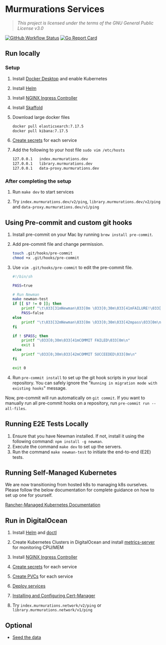 # Murmurations Services

> _This project is licensed under the terms of the GNU General Public License v3.0_

[![GitHub Workflow Status](https://img.shields.io/github/actions/workflow/status/MurmurationsNetwork/MurmurationsServices/main.yaml?branch=main&style=flat-square)](https://github.com/MurmurationsNetwork/MurmurationsServices/actions)
[![Go Report Card](https://goreportcard.com/badge/github.com/MurmurationsNetwork/MurmurationsServices?style=flat-square)](https://goreportcard.com/report/github.com/MurmurationsNetwork/MurmurationsServices)

## Run locally

### Setup

1. Install [Docker Desktop](https://www.docker.com/products/docker-desktop) and enable Kubernetes

2. Install [Helm](https://helm.sh/docs/intro/install/)

3. Install [NGINX Ingress Controller](docs/ingress-nginx)

4. Install [Skaffold](https://skaffold.dev/docs/install/)

5. Download large docker files

    ```sh
    docker pull elasticsearch:7.17.5
    docker pull kibana:7.17.5
    ```

6. [Create secrets](docs/secrets.md) for each service

7. Add the following to your host file `sudo vim /etc/hosts`

    ```sh
    127.0.0.1   index.murmurations.dev
    127.0.0.1   library.murmurations.dev
    127.0.0.1   data-proxy.murmurations.dev
    ```

### After completing the setup

1. Run `make dev` to start services

2. Try `index.murmurations.dev/v2/ping`, `library.murmurations.dev/v2/ping` and `data-proxy.murmurations.dev/v1/ping`

## Using Pre-commit and custom git hooks

1. Install pre-commit on your Mac by running `brew install pre-commit`.

2. Add pre-commit file and change permission.

    ```sh
    touch .git/hooks/pre-commit
    chmod +x .git/hooks/pre-commit
    ```

3. Use `vim .git/hooks/pre-commit` to edit the pre-commit file.

   ```sh
   #!/bin/sh

   PASS=true

   # Run Newman
   make newman-test
   if [[ $? != 0 ]]; then
       printf "\t\033[31mNewman\033[0m \033[0;30m\033[41mFAILURE!\033[0m\n"
       PASS=false
   else
       printf "\t\033[32mNewman\033[0m \033[0;30m\033[42mpass\033[0m\n"
   fi

   if ! $PASS; then
       printf "\033[0;30m\033[41mCOMMIT FAILED\033[0m\n"
       exit 1
   else
       printf "\033[0;30m\033[42mCOMMIT SUCCEEDED\033[0m\n"
   fi

   exit 0
   ```

4. Run `pre-commit install` to set up the git hook scripts in your local repository. You can safely ignore the "`Running in migration mode with existing hooks`" message.

Now, pre-commit will run automatically on `git commit`. If you want to manually run all pre-commit hooks on a repository, run `pre-commit run --all-files`.

## Running E2E Tests Locally

1. Ensure that you have Newman installed. If not, install it using the following command: `npm install -g newman`.
2. Execute the command `make dev` to set up the servers.
3. Run the command `make newman-test` to initiate the end-to-end (E2E) tests.

## Running Self-Managed Kubernetes

We are now transitioning from hosted k8s to managing k8s ourselves. Please follow the below documentation for complete guidance on how to set up one for yourself.

[Rancher-Managed Kubernetes Documentation](docs/rancher/README.md)

## Run in DigitalOcean

1. Install [Helm](https://helm.sh/docs/intro/install/) and [doctl](https://github.com/digitalocean/doctl#installing-doctl)

2. Create Kubernetes Clusters in DigitalOcean and install [metrics-server](https://github.com/kubernetes-sigs/metrics-server#installation) for monitoring CPU/MEM

3. Install [NGINX Ingress Controller](docs/ingress-nginx)

4. [Create secrets](docs/secrets.md) for each service

5. [Create PVCs](docs/pvcs.md) for each service

6. [Deploy services](docs/deploy-services.md)

7. [Installing and Configuring Cert-Manager](docs/cert-manager.md)

8. Try `index.murmurations.network/v2/ping` or `library.murmurations.network/v1/ping`

## Optional

- [Seed the data](docs/seed.md)
